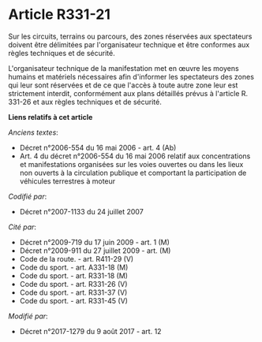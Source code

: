 # Article R331-21

Sur les circuits, terrains ou parcours, des zones réservées aux spectateurs doivent être délimitées par l'organisateur
technique et être conformes aux règles techniques et de sécurité.

L'organisateur technique de la manifestation met en œuvre les moyens humains et matériels nécessaires afin d'informer les
spectateurs des zones qui leur sont réservées et de ce que l'accès à toute autre zone leur est strictement interdit,
conformément aux plans détaillés prévus à l'article R. 331-26 et aux règles techniques et de sécurité.

**Liens relatifs à cet article**

_Anciens textes_:

  - Décret n°2006-554 du 16 mai 2006 - art. 4 (Ab)
  - Art. 4 du décret n°2006-554 du 16 mai 2006 relatif aux concentrations et manifestations organisées sur les voies ouvertes ou dans les lieux non ouverts à la circulation publique et comportant la participation de véhicules terrestres à moteur

_Codifié par_:

  - Décret n°2007-1133 du 24 juillet 2007

_Cité par_:

  - Décret n°2009-719 du 17 juin 2009 - art. 1 (M)
  - Décret n°2009-911 du 27 juillet 2009 - art. (M)
  - Code de la route. - art. R411-29 (V)
  - Code du sport. - art. A331-18 (M)
  - Code du sport. - art. R331-18 (M)
  - Code du sport. - art. R331-26 (V)
  - Code du sport. - art. R331-37 (V)
  - Code du sport. - art. R331-45 (V)

_Modifié par_:

  - Décret n°2017-1279 du 9 août 2017 - art. 12
